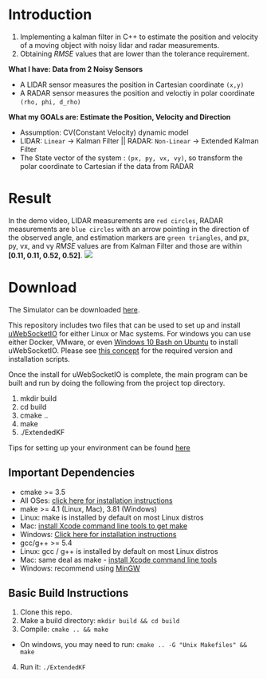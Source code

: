 # Introduction
1. Implementing a kalman filter in C++ to estimate the position and velocity of a moving object with noisy lidar and radar measurements. 
2. Obtaining _RMSE_ values that are lower than the tolerance requirement.

**What I have: Data from 2 Noisy Sensors**
* A LIDAR sensor measures the position in Cartesian coordinate `(x,y)`
* A RADAR sensor measures the position and veloctiy in polar coordinate `(rho, phi, d_rho)`

**What my GOALs are: Estimate the Position, Velocity and Direction**
* Assumption: CV(Constant Velocity) dynamic model
* LIDAR: `Linear` -> Kalman Filter || RADAR: `Non-Linear` -> Extended Kalman Filter
* The State vector of the system : `(px, py, vx, vy)`, so transform the polar coordinate to Cartesian if the data from RADAR
# Result

In the demo video, LIDAR measurements are `red circles`, RADAR measurements are `blue circles` with an arrow pointing in the direction of the observed angle, and estimation markers are `green triangles`, and px, py, vx, and vy _RMSE_ values are from Kalman Filter and those are within  __[0.11, 0.11, 0.52, 0.52]__.
[![](http://img.youtube.com/vi/oUrYJXa3_FE/0.jpg)](http://www.youtube.com/watch?v=oUrYJXa3_FE "Extended Kalman Filter")
# Download
The Simulator can be downloaded [here](https://github.com/udacity/self-driving-car-sim/releases).

This repository includes two files that can be used to set up and install [uWebSocketIO](https://github.com/uWebSockets/uWebSockets) for either Linux or Mac systems. For windows you can use either Docker, VMware, or even [Windows 10 Bash on Ubuntu](https://www.howtogeek.com/249966/how-to-install-and-use-the-linux-bash-shell-on-windows-10/) to install uWebSocketIO. Please see [this concept](https://classroom.udacity.com/nanodegrees/nd013/parts/40f38239-66b6-46ec-ae68-03afd8a601c8/modules/0949fca6-b379-42af-a919-ee50aa304e6a/lessons/f758c44c-5e40-4e01-93b5-1a82aa4e044f/concepts/16cf4a78-4fc7-49e1-8621-3450ca938b77) for the required version and installation scripts.

Once the install for uWebSocketIO is complete, the main program can be built and run by doing the following from the project top directory.

1. mkdir build
2. cd build
3. cmake ..
4. make
5. ./ExtendedKF

Tips for setting up your environment can be found [here](https://classroom.udacity.com/nanodegrees/nd013/parts/40f38239-66b6-46ec-ae68-03afd8a601c8/modules/0949fca6-b379-42af-a919-ee50aa304e6a/lessons/f758c44c-5e40-4e01-93b5-1a82aa4e044f/concepts/23d376c7-0195-4276-bdf0-e02f1f3c665d)

## Important Dependencies

* cmake >= 3.5
* All OSes: [click here for installation instructions](https://cmake.org/install/)
* make >= 4.1 (Linux, Mac), 3.81 (Windows)
* Linux: make is installed by default on most Linux distros
* Mac: [install Xcode command line tools to get make](https://developer.apple.com/xcode/features/)
* Windows: [Click here for installation instructions](http://gnuwin32.sourceforge.net/packages/make.htm)
* gcc/g++ >= 5.4
* Linux: gcc / g++ is installed by default on most Linux distros
* Mac: same deal as make - [install Xcode command line tools](https://developer.apple.com/xcode/features/)
* Windows: recommend using [MinGW](http://www.mingw.org/)

## Basic Build Instructions
1. Clone this repo.
2. Make a build directory: `mkdir build && cd build`
3. Compile: `cmake .. && make` 
* On windows, you may need to run: `cmake .. -G "Unix Makefiles" && make`
4. Run it: `./ExtendedKF `

